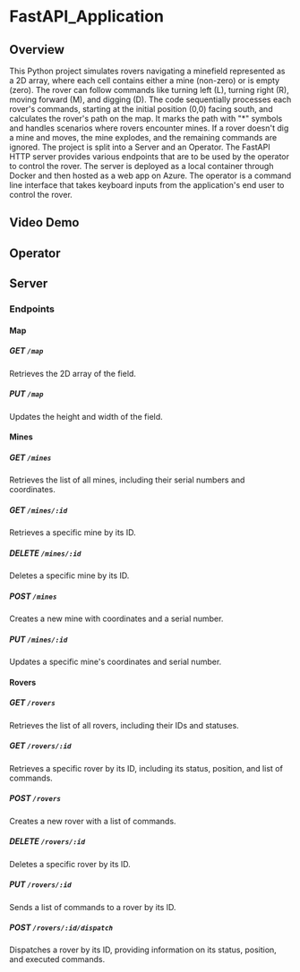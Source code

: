 # FastAPI_Application

## Overview
This Python project simulates rovers navigating a minefield represented as a 2D array, where each cell contains either a mine (non-zero) or is empty (zero). The rover can follow commands like turning left (L), turning right (R), moving forward (M), and digging (D). The code sequentially processes each rover's commands, starting at the initial position (0,0) facing south, and calculates the rover's path on the map. It marks the path with "*" symbols and handles scenarios where rovers encounter mines. If a rover doesn't dig a mine and moves, the mine explodes, and the remaining commands are ignored. The project is split into a Server and an Operator. The FastAPI HTTP server provides various endpoints that are to be used by the operator to control the rover. The server is deployed as a local container through Docker and then hosted as a web app on Azure.  The operator is a command line interface that takes keyboard inputs from the application's end user to control the rover. 

## Video Demo

## Operator


## Server

### Endpoints

#### Map

##### GET `/map`
Retrieves the 2D array of the field.

##### PUT `/map`
Updates the height and width of the field.

#### Mines

##### GET `/mines`
Retrieves the list of all mines, including their serial numbers and coordinates.

##### GET `/mines/:id`
Retrieves a specific mine by its ID.

##### DELETE `/mines/:id`
Deletes a specific mine by its ID.

##### POST `/mines`
Creates a new mine with coordinates and a serial number.

##### PUT `/mines/:id`
Updates a specific mine's coordinates and serial number.

#### Rovers

##### GET `/rovers`
Retrieves the list of all rovers, including their IDs and statuses.

##### GET `/rovers/:id`
Retrieves a specific rover by its ID, including its status, position, and list of commands.

##### POST `/rovers`
Creates a new rover with a list of commands.

##### DELETE `/rovers/:id`
Deletes a specific rover by its ID.

##### PUT `/rovers/:id`
Sends a list of commands to a rover by its ID.

##### POST `/rovers/:id/dispatch`
Dispatches a rover by its ID, providing information on its status, position, and executed commands.
